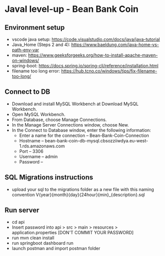 # Javal level-up - Bean Bank Coin 

## Environment setup
- vscode java setup: https://code.visualstudio.com/docs/java/java-tutorial
- Java_Home (Steps 2 and 4): https://www.baeldung.com/java-home-vs-path-env-var 
- maven: https://www.geeksforgeeks.org/how-to-install-apache-maven-on-windows/
- spring-boot: https://docs.spring.io/spring-cli/reference/installation.html
- filename too long error: https://hub.tcno.co/windows/tips/fix-filename-too-long/

## Connect to DB
- Download and install MySQL Workbench at Download MySQL Workbench.
- Open MySQL Workbench.            
- From Database, choose Manage Connections.
- In the Manage Server Connections window, choose New.
- In the Connect to Database window, enter the following information:
    - Enter a name for the connection – Bean-Bank-Coin-Connection
    - Hostname – bean-bank-coin-db-mysql.cbsozziiwdya.eu-west-1.rds.amazonaws.com
    - Port – 3306
    - Username – admin
    - Password –

## SQL Migrations instructions
- upload your sql to the migrations folder as a new file with this naming convention V{year}{month}{day}{24hour}{min}_{description}.sql

## Run server 
- cd api
- Insert password into api > src > main > resources > application.properties [DON'T COMMIT YOUR PASSWORD]
- run mvn clean install 
- run springboot dashboard run 
- launch postman and import postman folder 